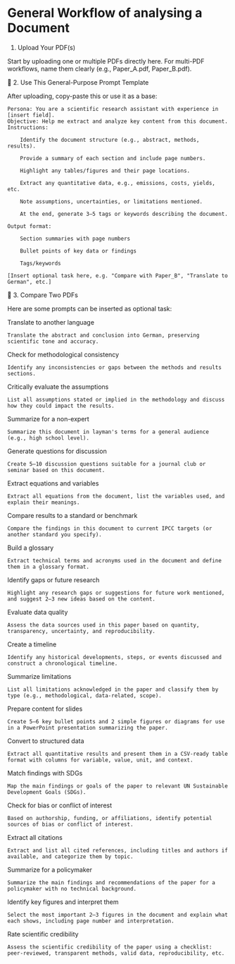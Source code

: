 # General Workflow of analysing a Document
1. Upload Your PDF(s)

Start by uploading one or multiple PDFs directly here. For multi-PDF workflows, name them clearly (e.g., Paper_A.pdf, Paper_B.pdf).

🧩 2. Use This General-Purpose Prompt Template

After uploading, copy-paste this or use it as a base:

    Persona: You are a scientific research assistant with experience in [insert field].
    Objective: Help me extract and analyze key content from this document.
    Instructions:

        Identify the document structure (e.g., abstract, methods, results).

        Provide a summary of each section and include page numbers.

        Highlight any tables/figures and their page locations.

        Extract any quantitative data, e.g., emissions, costs, yields, etc.

        Note assumptions, uncertainties, or limitations mentioned.

        At the end, generate 3–5 tags or keywords describing the document.

    Output format:

        Section summaries with page numbers

        Bullet points of key data or findings

        Tags/keywords

    [Insert optional task here, e.g. "Compare with Paper_B", "Translate to German", etc.]

🔄 3. Compare Two PDFs

Here are some prompts can be inserted as optional task:

   Translate to another language

    Translate the abstract and conclusion into German, preserving scientific tone and accuracy.

Check for methodological consistency

    Identify any inconsistencies or gaps between the methods and results sections.

Critically evaluate the assumptions

    List all assumptions stated or implied in the methodology and discuss how they could impact the results.

Summarize for a non-expert

    Summarize this document in layman's terms for a general audience (e.g., high school level).

Generate questions for discussion

    Create 5–10 discussion questions suitable for a journal club or seminar based on this document.

Extract equations and variables

    Extract all equations from the document, list the variables used, and explain their meanings.

Compare results to a standard or benchmark

    Compare the findings in this document to current IPCC targets (or another standard you specify).

Build a glossary

    Extract technical terms and acronyms used in the document and define them in a glossary format.

Identify gaps or future research

    Highlight any research gaps or suggestions for future work mentioned, and suggest 2–3 new ideas based on the content.

Evaluate data quality

    Assess the data sources used in this paper based on quantity, transparency, uncertainty, and reproducibility.

Create a timeline

    Identify any historical developments, steps, or events discussed and construct a chronological timeline.

Summarize limitations

    List all limitations acknowledged in the paper and classify them by type (e.g., methodological, data-related, scope).

Prepare content for slides

    Create 5–6 key bullet points and 2 simple figures or diagrams for use in a PowerPoint presentation summarizing the paper.

Convert to structured data

    Extract all quantitative results and present them in a CSV-ready table format with columns for variable, value, unit, and context.

Match findings with SDGs

    Map the main findings or goals of the paper to relevant UN Sustainable Development Goals (SDGs).

Check for bias or conflict of interest

    Based on authorship, funding, or affiliations, identify potential sources of bias or conflict of interest.

Extract all citations

    Extract and list all cited references, including titles and authors if available, and categorize them by topic.

Summarize for a policymaker

    Summarize the main findings and recommendations of the paper for a policymaker with no technical background.

Identify key figures and interpret them

    Select the most important 2–3 figures in the document and explain what each shows, including page number and interpretation.

Rate scientific credibility

    Assess the scientific credibility of the paper using a checklist: peer-reviewed, transparent methods, valid data, reproducibility, etc.
